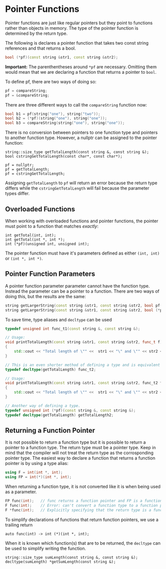 # Pointer Functions
Pointer functions are just like regular pointers but they point to functions rather than objects in memory. The type
of the pointer function is determined by the return type. 

The following is declares a pointer function that takes two const string references and that returns a bool.
```cpp
bool (*pf)(const string &str1, const string &str2);
```
**Important:** The parenthentheses around `*pf` are necessary. Omitting them would mean that we are declaring a 
function that returns a pointer to `bool`.

To define pf, there are two ways of doing so:
```cpp
pf = compareString;
pf = &compareString;
```

There are three different ways to call the `compareString` function now:
```cpp
bool b1 = pf(string("one"), string("two"));
bool b2 = (*pf)(string("one"), string("one"));
bool b3 = compareString(string("one"), string("one"));
```

There is no conversion between pointers to one function type and pointers to another function type. However, a nullptr 
can be assigned to the pointer function:
```
string::size_type getTotalLength(const string &, const string &);
bool cstringGetTotalLength(const char*, const char*);

pf = nullptr;
pf = getTotalLength;
pf = cstringGetTotalLength;
```
Assigning `getTotalLength` to `pf` will return an error because the return type differs while the 
`cstringGetTotalLength` will fail because the parameter types differ.

## Overloaded Functions
When working with overloaded functions and pointer functions, the pointer must point to a function that matches *exactly*:
```
int getTotal(int, int);
int getTotal(int *, int *);
int (*pf)(unsigned int, unsigned int);  
```
The pointer function must have it's parameters defined as either `(int, int)` or `(int *, int *)`.

## Pointer Function Parameters
A pointer function parameter parameter cannot have the function type. Instead the parameter can be a pointer to a function.
There are two ways of doing this, but the results are the same:
```cpp
string getLargerString(const string &str1, const string &str2, bool pf(const string &, const string &))
string getLargerString(const string &str1, const string &str2, bool (*pf)(const string &, const string &))
```
To save time, type aliases and `decltype` can be used
```cpp
typedef unsigned int func_t1(const string &, const string &);

// Usage:
void printTotalLength(const string &str1, const string &str2, func_t f)
{
    std::cout << "Total length of \"" <<  str1 << "\" and \"" << str2 << "\" is " << f << std::endl;
}

// This is an even shorter method of defining a type and is equivalent to typedef unsigned int func_t1(const string &, const string &);
typedef decltype(getTotalLength) func_t2;

// Usage:
void printTotalLength(const string &str1, const string &str2, func_t2 f)
{
    std::cout << "Total length of \"" <<  str1 << "\" and \"" << str2 << "\" is " << f << std::endl;
}

// Another way of defining a type.
typedef unsigned int (*pf)(const string &, const string &);
typedef decltype(getTotalLength) getTotalLength2;
```

## Returning a Function Pointer
It is not possible to return a function type but it is possible to return a pointer to a function type. The return type 
must be a pointer type. Keep in mind that the compiler will not treat the return type as the corrosponding pointer type.
The easiest way to declare a function that returns a function pointer is by using a type alias:
```cpp
using F = int(int *, int);
using FP = int(*)(int *, int);
```
When returning a function type, it is not converted like it is when being used as a parameter.
```cpp
FP func(int);   // func returns a function pointer and FP is a function pointer.
F func(int);    // Error: can't convert a function type to a function pointer.
F *func(int);   // Explicitly specifying that the return type is a function pointer.
``` 
To simplify declarations of functions that return function pointers, we use a trailing return
```
auto func(int) -> int (*)(int *, int);
```
When it is known which function(s) that are to be returned, the `decltype` can be used to simplify writing the function.
```
string::size_type sumLength(const string &, const string &);
decltype(sumLength) *getSumLength(const string &);
```